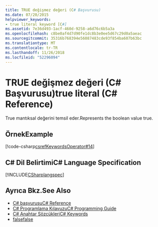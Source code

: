 ```yaml
---
title: TRUE değişmez değeri (C# Başvurusu)
ms.date: 07/20/2015
helpviewer_keywords:
- true literal keyword [C#]
ms.assetid: 7e36d493-1acf-460d-9258-a6d76c6b5a3a
ms.openlocfilehash: c8be0af4d7d90fe1dc8b3e0ee5d67c29d0a5aeac
ms.sourcegitcommit: 35316b768394e56087483cde93f854ba607b63bc
ms.translationtype: MT
ms.contentlocale: tr-TR
ms.lasthandoff: 11/26/2018
ms.locfileid: "52296094"
---
```

# <a name="true-literal-c-reference"></a><span data-ttu-id="5e543-102">TRUE değişmez değeri (C# Başvurusu)</span><span class="sxs-lookup"><span data-stu-id="5e543-102">true literal (C# Reference)</span></span>

<span data-ttu-id="5e543-103">True mantıksal değerini temsil eder.</span><span class="sxs-lookup"><span data-stu-id="5e543-103">Represents the boolean value true.</span></span>

## <a name="example"></a><span data-ttu-id="5e543-104">Örnek</span><span class="sxs-lookup"><span data-stu-id="5e543-104">Example</span></span>

[!code-csharp[csrefKeywordsOperator#14](~/samples/snippets/csharp/VS_Snippets_VBCSharp/csrefKeywordsOperator/CS/csrefKeywordsOperators.cs#14)]

## <a name="c-language-specification"></a><span data-ttu-id="5e543-105">C# Dil Belirtimi</span><span class="sxs-lookup"><span data-stu-id="5e543-105">C# Language Specification</span></span>

[!INCLUDE[CSharplangspec](~/includes/csharplangspec-md.md)]

## <a name="see-also"></a><span data-ttu-id="5e543-106">Ayrıca Bkz.</span><span class="sxs-lookup"><span data-stu-id="5e543-106">See Also</span></span>

- [<span data-ttu-id="5e543-107">C# başvurusu</span><span class="sxs-lookup"><span data-stu-id="5e543-107">C# Reference</span></span>](../index.md)
- [<span data-ttu-id="5e543-108">C# Programlama Kılavuzu</span><span class="sxs-lookup"><span data-stu-id="5e543-108">C# Programming Guide</span></span>](../../programming-guide/index.md)
- [<span data-ttu-id="5e543-109">C# Anahtar Sözcükleri</span><span class="sxs-lookup"><span data-stu-id="5e543-109">C# Keywords</span></span>](index.md)
- [<span data-ttu-id="5e543-110">false</span><span class="sxs-lookup"><span data-stu-id="5e543-110">false</span></span>](false.md)